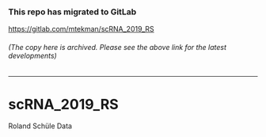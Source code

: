 ### This repo has migrated to GitLab
https://gitlab.com/mtekman/scRNA_2019_RS
###### (The copy here is archived. Please see the above link for the latest developments)

********




# scRNA_2019_RS
Roland Schüle Data
